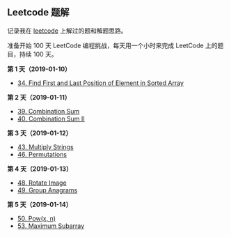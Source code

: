## Leetcode 题解

记录我在 [leetcode](https://leetcode.com) 上解过的题和解题思路。

准备开始 100 天 LeetCode 编程挑战，每天用一个小时来完成 LeetCode 上的题目，持续 100 天。

**第 1 天（2019-01-10）** 

- [34. Find First and Last Position of Element in Sorted Array](./034-find-first-and-last-position-of-element-in-sorted-array.md)

**第 2 天（2019-01-11）** 

- [39. Combination Sum](./039-combination-sum.md)
- [40. Combination Sum II](./040-combination-sum-ii.md)


**第 3 天（2019-01-12）** 

- [43. Multiply Strings](./043-multiply-strings.md)
- [46. Permutations](./046-permutations.md)

**第 4 天（2019-01-13）**

- [48. Rotate Image](./048-rotate-image.md)
- [49. Group Anagrams](./049-group-anagrams.md)

**第 5 天（2019-01-14）**

- [50. Pow(x, n)](./050-powx-n.md)
- [53. Maximum Subarray](./053-maximum-subarray.md)